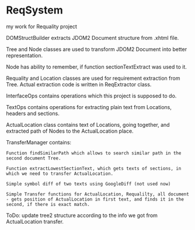 # ReqSystem
my work for Requality project

DOMStructBuilder extracts JDOM2 Document structure from .xhtml file.

Tree and Node classes are used to transform JDOM2 Document into better representation.

Node has ability to remember, if function sectionTextExtract was used to it.

Requality and Location classes are used for requirement extraction from Tree. Actual extraction code is written in ReqExtractor class.

InterfaceOps contains operations which this project is supposed to do.

TextOps contains operations for extracting plain text from Locations, headers and sections.

ActualLocation class contains text of Locations, going together, and extracted path of Nodes to the ActualLocation place.

TransferManager contains:

	Function findSimilarPath which allows to search similar path in the second document Tree.

	Function extractLowestSectionText, which gets texts of sections, in which we need to transfer ActualLocation.

	Simple symbol diff of two texts using GoogleDiff (not used now)

	Simple Transfer functions for ActualLocation, Requalilty, all document - gets position of ActualLocation in first text, and finds it in the second, if there is exact match.
	
ToDo: update tree2 structure according to the info we got from ActualLocation transfer.